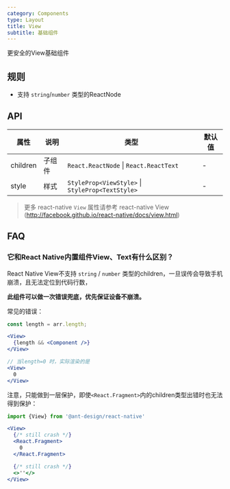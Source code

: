```yaml
---
category: Components
type: Layout
title: View
subtitle: 基础组件
---
```


更安全的View基础组件

## 规则

- 支持 `string`/`number` 类型的ReactNode

## API

属性 | 说明 | 类型 | 默认值
----|-----|------|------
| children | 子组件 | `React.ReactNode` \| `React.ReactText` |  -  |
| style    | 样式 | `StyleProp<ViewStyle>` \| `StyleProp<TextStyle>` | - |


> 更多 react-native `View` 属性请参考 react-native View (http://facebook.github.io/react-native/docs/view.html)

## FAQ

### 它和React Native内置组件View、Text有什么区别？

React Native View不支持 `string` / `number` 类型的children，一旦误传会导致手机崩溃，且无法定位到代码行数，

**此组件可以做一次错误兜底，优先保证设备不崩溃。**

常见的错误：
```jsx
const length = arr.length;

<View>
  {length && <Component />}
</View>

// 当length=0 时，实际渲染的是
<View>
  0
</View>
```

注意，只能做到一层保护，即使`<React.Fragment>`内的children类型出错时也无法得到保护：
```jsx
import {View} from '@ant-design/react-native'

<View>
  {/* still crash */}
  <React.Fragment>
    0
  </React.Fragment>

  {/* still crash */}
  <>''</>
</View>
```